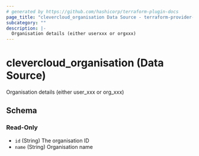 ```yaml
---
# generated by https://github.com/hashicorp/terraform-plugin-docs
page_title: "clevercloud_organisation Data Source - terraform-provider-clevercloud"
subcategory: ""
description: |-
  Organisation details (either userxxx or orgxxx)
---
```


# clevercloud_organisation (Data Source)

Organisation details (either user_xxx or org_xxx)



<!-- schema generated by tfplugindocs -->
## Schema

### Read-Only

- `id` (String) The organisation ID
- `name` (String) Organisation name


